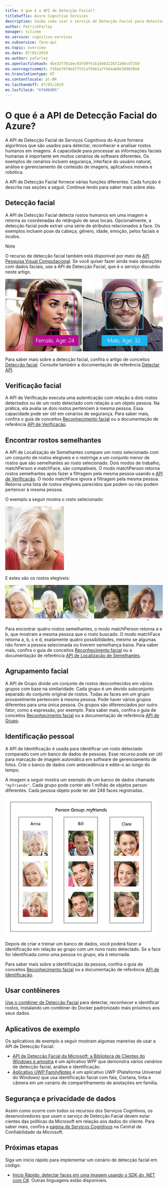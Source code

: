 ```yaml
---
title: O que é a API de Detecção Facial?
titleSuffix: Azure Cognitive Services
description: Saiba como usar o serviço de Detecção Facial para detectar e analisar rostos em imagens.
author: PatrickFarley
manager: nitinme
ms.service: cognitive-services
ms.subservice: face-api
ms.topic: overview
ms.date: 07/03/2019
ms.author: pafarley
ms.openlocfilehash: 4be33f781dec93fd9fe1b1846322672266cd7350
ms.sourcegitcommit: f10ae7078e477531af5b61a7fe64ab0e389830e8
ms.translationtype: HT
ms.contentlocale: pt-BR
ms.lasthandoff: 07/05/2019
ms.locfileid: "67606905"
---
```

# <a name="what-is-the-azure-face-api"></a>O que é a API de Detecção Facial do Azure?

A API de Detecção Facial de Serviços Cognitivos do Azure fornece algoritmos que são usados para detectar, reconhecer e analisar rostos humanos em imagens. A capacidade para processar as informações faciais humanas é importante em muitos cenários de software diferentes. Os exemplos de cenários incluem segurança, interface do usuário natural, análise e gerenciamento de conteúdo de imagens, aplicativos móveis e robótica.

A API de Detecção Facial fornece várias funções diferentes. Cada função é descrita nas seções a seguir. Continue lendo para saber mais sobre elas.

## <a name="face-detection"></a>Detecção facial

A API de Detecção Facial detecta rostos humanos em uma imagem e retorna as coordenadas do retângulo de seus locais. Opcionalmente, a detecção facial pode extrair uma série de atributos relacionados à face. Os exemplos incluem pose da cabeça, gênero, idade, emoção, pelos faciais e óculos.

> [!NOTE]
> O recurso de detecção facial também está disponível por meio da [API Pesquisa Visual Computacional](https://docs.microsoft.com/azure/cognitive-services/computer-vision/home). Se você quiser fazer ainda mais operações com dados faciais, use a API de Detecção Facial, que é o serviço discutido neste artigo.

![Uma imagem de uma mulher e um homem, com retângulos desenhados em torno de seus rostos e informações de idade e gênero exibidas](./Images/Face.detection.jpg)

Para saber mais sobre a detecção facial, confira o artigo de conceitos [Detecção facial](concepts/face-detection.md). Consulte também a documentação de referência [Detectar API](https://westus.dev.cognitive.microsoft.com/docs/services/563879b61984550e40cbbe8d/operations/563879b61984550f30395236).

## <a name="face-verification"></a>Verificação facial

A API de Verificação executa uma autenticação com relação a dois rostos detectados ou de um rosto detectado com relação a um objeto pessoa. Na prática, ela avalia se dois rostos pertencem à mesma pessoa. Essa capacidade pode ser útil em cenários de segurança. Para saber mais, confira o guia de conceitos [Reconhecimento facial](concepts/face-recognition.md) ou a documentação de referência [API de Verificação](https://westus.dev.cognitive.microsoft.com/docs/services/563879b61984550e40cbbe8d/operations/563879b61984550f3039523a).

## <a name="find-similar-faces"></a>Encontrar rostos semelhantes

A API de Localização de Semelhantes compare um rosto selecionado com um conjunto de rostos elegíveis e o restringe a um conjunto menor de rostos que são semelhantes ao rosto selecionado. Dois modos de trabalho, matchPerson e matchFace, são compatíveis. O modo matchPerson retorna rostos semelhantes após fazer a filtragem pela mesma pessoa usando a [API de Verificação](https://westus.dev.cognitive.microsoft.com/docs/services/563879b61984550e40cbbe8d/operations/563879b61984550f3039523a). O modo matchFace ignora a filtragem pela mesma pessoa. Retorna uma lista de rostos elegíveis parecidos que podem ou não podem pertencer à mesma pessoa.

O exemplo a seguir mostra o rosto selecionado:

![Uma mulher sorrindo](./Images/FaceFindSimilar.QueryFace.jpg)

E estes são os rostos elegíveis:

![Cinco imagens de pessoas sorrindo. As imagens a e b mostram a mesma pessoa.](./Images/FaceFindSimilar.Candidates.jpg)

Para encontrar quatro rostos semelhantes, o modo matchPerson retorna a e b, que mostram a mesma pessoa que o rosto buscado. O modo matchFace retorna a, b, c e d, exatamente quatro possibilidades, mesmo se algumas não forem a pessoa selecionada ou tiverem semelhança baixa. Para saber mais, confira o guia de conceitos [Reconhecimento facial](concepts/face-recognition.md) ou a documentação de referência [API de Localização de Semelhantes](https://westus.dev.cognitive.microsoft.com/docs/services/563879b61984550e40cbbe8d/operations/563879b61984550f30395237).

## <a name="face-grouping"></a>Agrupamento facial

A API de Grupo divide um conjunto de rostos desconhecidos em vários grupos com base na similaridade. Cada grupo é um devido subconjunto separado do conjunto original de rostos. Todas as faces em um grupo provavelmente pertencem à mesma pessoa. Pode haver vários grupos diferentes para uma única pessoa. Os grupos são diferenciados por outro fator, como a expressão, por exemplo. Para saber mais, confira o guia de conceitos [Reconhecimento facial](concepts/face-recognition.md) ou a documentação de referência [API de Grupo](https://westus.dev.cognitive.microsoft.com/docs/services/563879b61984550e40cbbe8d/operations/563879b61984550f30395238).

## <a name="person-identification"></a>Identificação pessoal

A API de Identificação é usada para identificar um rosto detectado comparado com um banco de dados de pessoas. Esse recurso pode ser útil para marcação de imagem automática em software de gerenciamento de fotos. Crie o banco de dados com antecedência e edite-o ao longo do tempo.

A imagem a seguir mostra um exemplo de um banco de dados chamado `"myfriends"`. Cada grupo pode conter até 1 milhão de objetos person diferentes. Cada pessoa objeto pode ter até 248 faces registradas.

![Uma grade com três colunas para pessoas diferentes, cada uma com três linhas de imagens de rosto](./Images/person.group.clare.jpg)

Depois de criar e treinar um banco de dados, você poderá fazer a identificação em relação ao grupo com um novo rosto detectado. Se a face for identificada como uma pessoa no grupo, ela é retornada.

Para saber mais sobre a identificação da pessoa, confira o guia de conceitos [Reconhecimento facial](concepts/face-recognition.md) ou a documentação de referência [API de Identificação](https://westus.dev.cognitive.microsoft.com/docs/services/563879b61984550e40cbbe8d/operations/563879b61984550f30395239).

## <a name="use-containers"></a>Usar contêineres

[Use o contêiner de Detecção Facial](face-how-to-install-containers.md) para detectar, reconhecer e identificar rostos, instalando um contêiner do Docker padronizado mais próximos aos seus dados.

## <a name="sample-apps"></a>Aplicativos de exemplo

Os aplicativos de exemplo a seguir mostram algumas maneiras de usar a API de Detecção Facial:

- [API de Detecção Facial da Microsoft: a Biblioteca de Clientes do Windows e amostra](https://github.com/Microsoft/Cognitive-Face-Windows) é um aplicativo WPF que demonstra vários cenários de detecção facial, análise e identificação.
- [Aplicativo UWP FamilyNotes](https://github.com/Microsoft/Windows-appsample-familynotes) é um aplicativo UWP (Plataforma Universal do Windows) que usa identificação facial com fala, Cortana, tinta e câmera em um cenário de compartilhamento de anotações em família.

## <a name="data-privacy-and-security"></a>Segurança e privacidade de dados

Assim como ocorre com todos os recursos dos Serviços Cognitivos, os desenvolvedores que usam o serviço de Detecção Facial devem estar cientes das políticas da Microsoft em relação aos dados do cliente. Para saber mais, confira a [página de Serviços Cognitivos](https://www.microsoft.com/trustcenter/cloudservices/cognitiveservices) na Central de Confiabilidade da Microsoft.

## <a name="next-steps"></a>Próximas etapas

Siga um início rápido para implementar um cenário de detecção facial em código:

- [Início Rápido: detectar faces em uma imagem usando o SDK do .NET com C#](quickstarts/csharp.md). Outras linguagens estão disponíveis.
